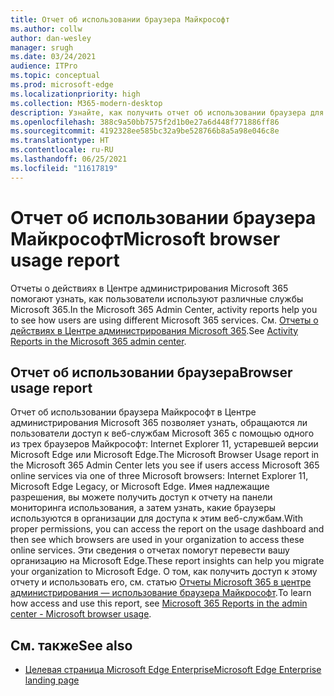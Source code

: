 ```yaml
---
title: Отчет об использовании браузера Майкрософт
ms.author: collw
author: dan-wesley
manager: srugh
ms.date: 03/24/2021
audience: ITPro
ms.topic: conceptual
ms.prod: microsoft-edge
ms.localizationpriority: high
ms.collection: M365-modern-desktop
description: Узнайте, как получить отчет об использовании браузера для вашей организации.
ms.openlocfilehash: 388c9a50bb7575f2d1b0e27a6d448f771886ff86
ms.sourcegitcommit: 4192328ee585bc32a9be528766b8a5a98e046c8e
ms.translationtype: HT
ms.contentlocale: ru-RU
ms.lasthandoff: 06/25/2021
ms.locfileid: "11617819"
---
```

# <a name="microsoft-browser-usage-report"></a><span data-ttu-id="31bca-103">Отчет об использовании браузера Майкрософт</span><span class="sxs-lookup"><span data-stu-id="31bca-103">Microsoft browser usage report</span></span>

<span data-ttu-id="31bca-104">Отчеты о действиях в Центре администрирования Microsoft 365 помогают узнать, как пользователи используют различные службы Microsoft 365.</span><span class="sxs-lookup"><span data-stu-id="31bca-104">In the Microsoft 365 Admin Center, activity reports help you to see how users are using different Microsoft 365 services.</span></span> <span data-ttu-id="31bca-105">См. [Отчеты о действиях в Центре администрирования Microsoft 365](/microsoft-365/admin/activity-reports/activity-reports?view=o365-worldwide).</span><span class="sxs-lookup"><span data-stu-id="31bca-105">See [Activity Reports in the Microsoft 365 admin center](/microsoft-365/admin/activity-reports/activity-reports?view=o365-worldwide).</span></span>

## <a name="browser-usage-report"></a><span data-ttu-id="31bca-106">Отчет об использовании браузера</span><span class="sxs-lookup"><span data-stu-id="31bca-106">Browser usage report</span></span>

<span data-ttu-id="31bca-107">Отчет об использовании браузера Майкрософт в Центре администрирования Microsoft 365 позволяет узнать, обращаются ли пользователи доступ к веб-службам Microsoft 365 с помощью одного из трех браузеров Майкрософт: Internet Explorer 11, устаревшей версии Microsoft Edge или Microsoft Edge.</span><span class="sxs-lookup"><span data-stu-id="31bca-107">The Microsoft Browser Usage report in the Microsoft 365 Admin Center lets you see if users access Microsoft 365 online services via one of three Microsoft browsers: Internet Explorer 11, Microsoft Edge Legacy, or Microsoft Edge.</span></span> <span data-ttu-id="31bca-108">Имея надлежащие разрешения, вы можете получить доступ к отчету на панели мониторинга использования, а затем узнать, какие браузеры используются в организации для доступа к этим веб-службам.</span><span class="sxs-lookup"><span data-stu-id="31bca-108">With proper permissions, you can access the report on the usage dashboard and then see which browsers are used in your organization to access these online services.</span></span> <span data-ttu-id="31bca-109">Эти сведения о отчетах помогут перевести вашу организацию на Microsoft Edge.</span><span class="sxs-lookup"><span data-stu-id="31bca-109">These report insights can help you migrate your organization to Microsoft Edge.</span></span> <span data-ttu-id="31bca-110">О том, как получить доступ к этому отчету и использовать его, см. статью [Отчеты Microsoft 365 в центре администрирования — использование браузера Майкрософт](/microsoft-365/admin/activity-reports/browser-usage-report?view=o365-worldwide).</span><span class="sxs-lookup"><span data-stu-id="31bca-110">To learn how access and use this report, see [Microsoft 365 Reports in the admin center - Microsoft browser usage](/microsoft-365/admin/activity-reports/browser-usage-report?view=o365-worldwide).</span></span>

## <a name="see-also"></a><span data-ttu-id="31bca-111">См. также</span><span class="sxs-lookup"><span data-stu-id="31bca-111">See also</span></span>

- [<span data-ttu-id="31bca-112">Целевая страница Microsoft Edge Enterprise</span><span class="sxs-lookup"><span data-stu-id="31bca-112">Microsoft Edge Enterprise landing page</span></span>](https://aka.ms/EdgeEnterprise)

